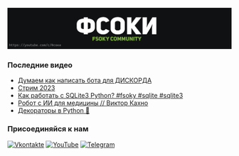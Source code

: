[![Header](https://github.com/Fsoky/Fsoky/blob/main/assets/header-github.jpg)](https://youtube.com/c/Фсоки)

### Последние видео
<!-- YOUTUBE:START -->
- [Думаем как написать бота для ДИСКОРДА](https://www.youtube.com/watch?v=swdckBtLNak)
- [Стрим 2023](https://www.youtube.com/watch?v=r_aFvtz-QYA)
- [Как работать с SQLite3 Python? #fsoky #sqlite #sqlite3](https://www.youtube.com/watch?v=N8pxrXrsLtQ)
- [Робот с ИИ для медицины // Виктор Кахно](https://www.youtube.com/watch?v=sATyQpyMcf4)
- [Декораторы в Python 🐍](https://www.youtube.com/watch?v=1Tl-bwujLTA)
<!-- YOUTUBE:END -->

### Присоединяйся к нам
[![Vkontakte](https://img.shields.io/badge/Vkontakte-black?style=for-the-badge&logo=VK)](https://vk.com/fsoky)
[![YouTube](https://img.shields.io/badge/YouTube-red?style=for-the-badge&logo=YouTube)](https://youtube.com/c/Фсоки)
[![Telegram](https://img.shields.io/badge/Telegram-blue?style=for-the-badge&logo=Telegram)](https://t.me/fsokycommunity)
